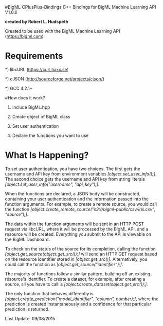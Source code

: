 #BigML-CPlusPlus-Bindings
C++ Bindings for BigML Machine Learning API V1.0.0

<b>created by Robert L. Hudspeth</b>

Created to be used with the BigML Machine Learning API (https://bigml.com)

# Requirements
*) libcURL (https://curl.haxx.se)

*) cJSON (http://sourceforge.net/projects/cjson/)

*) GCC 4.2.1+

#How does it work? 

1) Include BigML.hpp

2) Create object of BigML class

3) Set user authentication

4) Declare the functions you want to use

# What Is Happening?

To set user authentication, you have two choices. The first gets the username and API key from environment variables <i>[object.set_user_info();]</i>. The second choice gets the username and API key from string literals <i>[object.set_user_info("username", "api_key");]</i>.

When the functions are declared, a JSON body will be constructed, containing your user authentication and the information passed into the function arguments. For example, to create a remote source, you would call the function <i>[object.create_remote_source("s3://bigml-public/csv/iris.csv", "source");]</i>.

The data within the function arguments will be sent in an HTTP POST request via libcURL, where it will be processed by the BigML API, and a resource will be created. Everything you submit to the API is viewable on the BigML Dashboard. 

To check on the status of the source for its completion, calling the function <i>[object.get_source(object.get_src());]</i> will send an HTTP GET request based on the resource identifier stored in <i>[object.get_src()]</i>. Alternatively, you could call the function as <i>[object.get_source("identifier");]</i>.

The majority of functions follow a similar pattern, building off an existing resource's identifier. To create a dataset, for example, after creating a source, all you have to call is <i>[object.create_dataset(object.get_src());]</i>.

The only function that behaves differently is <i>[object.create_prediction("model_identifier", "column", number);]</i>, where the prediction is created instantaneously and a confidence for that particular prediction is returned.

Last Update: 09/08/2015

